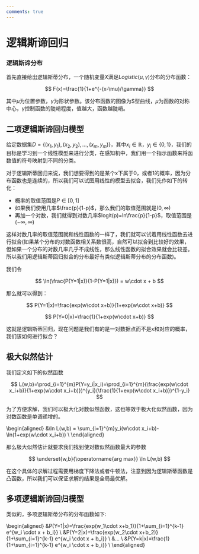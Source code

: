 ```yaml
---
comments: true
---
```


# 逻辑斯谛回归

### 逻辑斯谛分布

首先直接给出逻辑斯蒂分布，一个随机变量$X$满足$Logistic(\mu,\gamma)$分布的分布函数：

$$
F(x)=\frac{1}{1+e^{-(x-\mu)/\gamma}}
$$

其中$\mu$为位置参数，$\gamma$为形状参数。该分布函数的图像为S型曲线，$\mu$为函数的对称中心，$\gamma$控制函数的陡峭程度，值越大，函数越陡峭。

## 二项逻辑斯谛回归模型

给定数据集$D=\{(x_1,y_1),(x_2,y_2),...,(x_m,y_m)\}$，其中$x_i \in \mathbb{R}$，$y_i \in \{0,1\}$，我们的目标是学习到一个线性模型来进行分类，在感知机中，我们用一个指示函数来将函数值的符号映射到不同的分类。

对于逻辑斯蒂回归来说，我们想要得到的是某个x下属于0，或者1的概率，因为分布函数也是连续的，所以我们可以试图用线性的模型去拟合，我们先作如下的转化：

- 概率的取值范围是$P \in [0,1]$
- 如果我们使用几率$\frac{p}{1-p}$，那么我们的取值范围就是$(0,\infty)$
- 再加一个对数，我们就得到对数几率$logit(p)=ln\frac{p}{1-p}$，取值范围是$(-\infty,\infty)$

这样对数几率的取值范围就和线性函数的一样了，我们就可以试着用线性函数去进行拟合(如果某个分布的对数函数相关系数很高，自然可以拟合到比较好的效果，但如果一个分布的对数几率几乎不成线性，那么线性函数的拟合效果就会比较差。所以我们用逻辑斯蒂回归拟合的分布最好有类似逻辑斯蒂分布的分布函数)。
 
我们令

$$
    \ln(\frac{P(Y=1|x)}{1-P(Y=1|x)}) = w\cdot x + b
$$

那么就可以得到：

$$
P(Y=1|x)=\frac{exp(w\cdot x+b)}{1+exp(w\cdot x+b)}
$$

$$
P(Y=0|x)=\frac{1}{1+exp(w\cdot x+b)}
$$

这就是逻辑斯蒂回归，现在问题是我们有的是一对数据点而不是x和对应的概率，我们该如何进行拟合？

## 极大似然估计

我们定义如下的似然函数

$$
    L(w,b)=\prod_{i=1}^{m}P(Y=y_i|x_i)=\prod_{i=1}^{m}(\frac{exp(w\cdot x_i+b)}{1+exp(w\cdot x_i+b)})^{y_i}(\frac{1}{1+exp(w\cdot x_i+b)})^{1-y_i}
$$

为了方便求解，我们可以极大化对数似然函数，这也等效于极大化似然函数，因为对数函数是单调递增的。

\begin{aligned}
    &\ln L(w,b) = \sum_{i=1}^{m}y_i(w\cdot x_i+b)-\ln(1+exp(w\cdot x_i+b)) \\
\end{aligned}

那么极大似然估计就要求我们找到使对数似然函数最大的参数

$$
    \underset{w,b}{\operatorname{arg max}}  \ln L(w,b)
$$



在这个具体的求解过程需要用梯度下降法或者牛顿法，注意到因为逻辑斯蒂函数是凸函数，所以我们可以保证求解的结果是全局最优解。

## 多项逻辑斯谛回归模型

类似的，多项逻辑斯蒂分布的分布函数如下:

\begin{aligned}
    &P(Y=1|x)=\frac{exp(w_1\cdot x+b_1)}{1+\sum_{i=1}^{k-1} e^{w_i \cdot x + b_i}} \\
    &P(Y=2|x)=\frac{exp(w_2\cdot x+b_2)}{1+\sum_{i=1}^{k-1} e^{w_i \cdot x + b_i}} \\
    &... \\
    &P(Y=k|x)=\frac{1}{1+\sum_{i=1}^{k-1} e^{w_i \cdot x + b_i}} \\
\end{aligned}